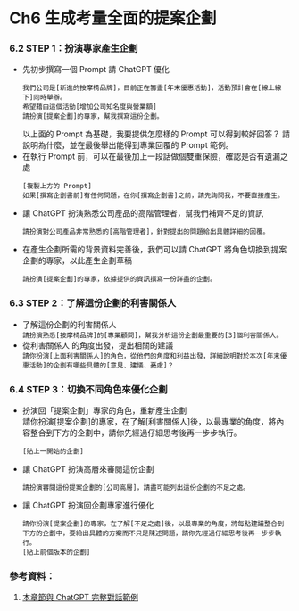 # Ch6 生成考量全面的提案企劃

### 6.2	STEP 1：扮演專家產生企劃

- 先初步撰寫一個 Prompt 請 ChatGPT 優化  
    ```
    我們公司是[新進的按摩椅品牌]，目前正在籌畫[年末優惠活動]，活動預計會在[線上線下]同時舉辦。
    希望藉由這個活動[增加公司知名度與營業額]
    請扮演[提案企劃]的專家，幫我撰寫這份企劃。
    ```
    以上面的 Prompt 為基礎，我要提供怎麼樣的 Prompt 可以得到較好回答？
    請說明為什麼，並在最後舉出能得到專業回覆的 Prompt 範例。
- 在執行 Prompt 前，可以在最後加上一段話做個雙重保險，確認是否有遺漏之處  
    ```
    [複製上方的 Prompt]
    如果[撰寫企劃書前]有任何問題，在你[撰寫企劃書]之前，請先詢問我，不要直接產生。
    ```
- 讓 ChatGPT 扮演熟悉公司產品的高階管理者，幫我們補齊不足的資訊  
    ```
    請扮演對公司產品非常熟悉的[高階管理者]，針對提出的問題給出具體詳細的回覆。
    ```
- 在產生企劃所需的背景資料完善後，我們可以請 ChatGPT 將角色切換到提案企劃的專家，以此產生企劃草稿  
    ```
    請扮演[提案企劃]的專家，依據提供的資訊撰寫一份詳盡的企劃。
    ```

### 6.3	STEP 2：了解這份企劃的利害關係人

- 了解這份企劃的利害關係人  
    `請扮演熟悉[按摩椅品牌]的[專業顧問]，幫我分析這份企劃最重要的[3]個利害關係人。 `
- 從利害關係人  的角度出發，提出相關的建議  
    `請你扮演[上面利害關係人]的角色，從他們的角度和利益出發，詳細說明對於本次[年末優惠活動]的企劃有哪些具體的[意見、建議、憂慮]？`

### 6.4	STEP 3：切換不同角色來優化企劃

- 扮演回「提案企劃」專家的角色，重新產生企劃  
    請你扮演[提案企劃]的專家，在了解[利害關係人]後，以最專業的角度，將內容整合到下方的企劃中，請你先經過仔細思考後再一步步執行。
    ```
    [貼上一開始的企劃]
    ```
- 讓 ChatGPT 扮演高層來審閱這份企劃  
    ```
    請扮演審閱這份提案企劃的[公司高層]，請盡可能列出這份企劃的不足之處。
    ```
- 讓 ChatGPT 扮演回企劃專家進行優化  
    ```
    請你扮演[提案企劃]的專家，在了解[不足之處]後，以最專業的角度，將每點建議整合到下方的企劃中，要給出具體的方案而不只是陳述問題，請你先經過仔細思考後再一步步執行。
    [貼上前個版本的企劃]
    ```

### 參考資料：
1.	[本章節與 ChatGPT 完整對話範例](https://chatgpt.com/share/d228ef4b-6c44-4f5e-9e1d-105a3c807c19)
